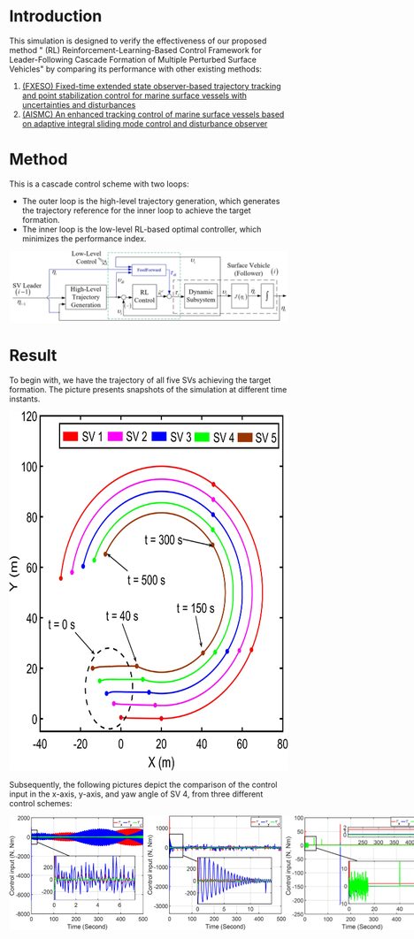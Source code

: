 # Introduction
This simulation is designed to verify the effectiveness of our proposed method " (RL) Reinforcement-Learning-Based Control Framework for Leader-Following Cascade Formation of Multiple Perturbed Surface Vehicles" by comparing its performance with other existing methods:
1. [(FXESO) Fixed-time extended state observer-based trajectory tracking and point stabilization control for marine surface vessels with uncertainties and disturbances](https://www.sciencedirect.com/science/article/abs/pii/S0029801819302938)
2. [(AISMC) An enhanced tracking control of marine surface vessels based on
adaptive integral sliding mode control and disturbance observer](https://www.sciencedirect.com/science/article/abs/pii/S0019057818305421)

# Method 
This is a cascade control scheme with two loops:
- The outer loop is the high-level trajectory generation, which generates the trajectory reference for the inner loop to achieve the target formation.
- The inner loop is the low-level RL-based optimal controller, which minimizes the performance index.
  
![Control strategy diagram](https://github.com/HoangAnhMasterDev/Reinforcement-Learning-Based-Control-Framework-for-Leader-Following-Cascade-Formation-of-SVs/blob/main/Images/Control%20strategy.jpg?raw=true)

# Result
To begin with, we have the trajectory of all five SVs achieving the target formation. The picture presents snapshots of the simulation at different time instants.

<img src="https://github.com/HoangAnhMasterDev/Reinforcement-Learning-Based-Control-Framework-for-Leader-Following-Cascade-Formation-of-SVs/blob/main/Images/FormationTrajectory.jpg?raw=true" alt="Description" width="700" height="650">

Subsequently, the following pictures depict the comparison of the control input in the x-axis, y-axis, and yaw angle of SV 4, from three different control schemes:

<div style="display: flex; justify-content: space-around;">
  <img src="https://github.com/HoangAnhMasterDev/Reinforcement-Learning-Based-Control-Framework-for-Leader-Following-Cascade-Formation-of-SVs/blob/main/Images/tau_AISMC.jpg?raw=true" alt="AISMC" width="250"/>
  <img src="https://github.com/HoangAnhMasterDev/Reinforcement-Learning-Based-Control-Framework-for-Leader-Following-Cascade-Formation-of-SVs/blob/main/Images/tau_FXESO.jpg?raw=true" alt="FXESO" width="250"/>
  <img src="https://github.com/HoangAnhMasterDev/Reinforcement-Learning-Based-Control-Framework-for-Leader-Following-Cascade-Formation-of-SVs/blob/main/Images/tau_RL.jpg?raw=true" alt="RL" width="250"/>
</div>






